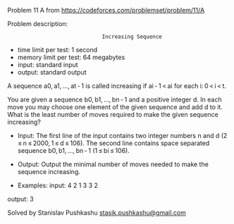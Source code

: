 Problem 11 A from https://codeforces.com/problemset/problem/11/A

Problem description:

                                  Increasing Sequence
 - time limit per test: 1 second
 - memory limit per test: 64 megabytes
 - input: standard input
 - output: standard output
 
A sequence a0, a1, ..., at - 1 is called increasing 
if ai - 1 < ai for each i: 0 < i < t.

You are given a sequence b0, b1, ..., bn - 1 and a 
positive integer d. In each move you may choose 
one element of the given sequence and add d to it. 
What is the least number of moves required to make 
the given sequence increasing?

 - Input: 
The first line of the input contains two integer numbers 
n and d (2 ≤ n ≤ 2000, 1 ≤ d ≤ 106). The second line 
contains space separated sequence b0, b1, ..., bn - 1 
(1 ≤ bi ≤ 106).

 - Output: 
Output the minimal number of moves needed to make the 
sequence increasing.

- Examples: 
input: 
4 2
1 3 3 2

output: 
3

Solved by Stanislav Pushkashu <stasik.pushkashu@gmail.com>
